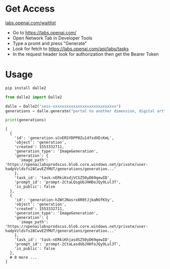 # Get Access

[labs.openai.com/waitlist](https://labs.openai.com/waitlist)

- Go to https://labs.openai.com/
- Open Network Tab in Developer Tools
- Type a promt and press "Generate"
- Look for fetch to https://labs.openai.com/api/labs/tasks
- In the request header look for authorization then get the Bearer Token


# Usage
```bash
pip install dalle2
```
```python
from dalle2 import Dalle2

dalle = Dalle2("sess-xxxxxxxxxxxxxxxxxxxxxxxxxxxx")
generations = dalle.generate("portal to another dimension, digital art")

print(generations)
```

```
[
  {
    'id': 'generation-sCnERSYDPP0Zu14fsdXEcKmL',
    'object': 'generation',
    'created': 1553332711,
    'generation_type': 'ImageGeneration',
    'generation': {
      'image_path': 'https://openailabsprodscus.blob.core.windows.net/private/user-hadpVzldsfs28CwvEZYMUT/generations/generation...'
    },
    'task_id': 'task-nERkiKsdjVCSZ50yD69qewID',
    'prompt_id': 'prompt-2CtaLQsgUbJHHDoJQy9Lul3T',
    'is_public': false
  },
  {
    'id': 'generation-hZWt2Nasrx8R0tJjbaROfKVy',
    'object': 'generation',
    'created': 1553332711,
    'generation_type': 'ImageGeneration',
    'generation': {
      'image_path': 'https://openailabsprodscus.blob.core.windows.net/private/user-hadpVzldsfs28CwvEZYMUT/generations/generation...'
    },
    'task_id': 'task-nERkiKhjasdSZ50yD69qewID',
    'prompt_id': 'prompt-2CtaLasdUbJHHfoJQy9Lul3T',
    'is_public': false
  },
  # 8 more ... 
]
```

